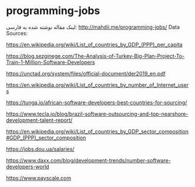# programming-jobs

لینک مقاله نوشته شده به فارسی: http://mahdii.me/programming-jobs/
Data Sources:

https://en.wikipedia.org/wiki/List_of_countries_by_GDP_(PPP)_per_capita

https://blog.sezginege.com/The-Analysis-of-Turkey-Big-Plan-Project-To-Train-1-Million-Software-Developers

https://unctad.org/system/files/official-document/der2019_en.pdf

https://en.wikipedia.org/wiki/List_of_countries_by_number_of_Internet_users

https://tunga.io/african-software-developers-best-countries-for-sourcing/

https://www.tecla.io/blog/brazil-software-outsourcing-and-top-nearshore-development-talent-report/

https://en.wikipedia.org/wiki/List_of_countries_by_GDP_sector_composition#GDP_(PPP)_sector_composition

https://jobs.dou.ua/salaries/

https://www.daxx.com/blog/development-trends/number-software-developers-world

https://www.payscale.com
